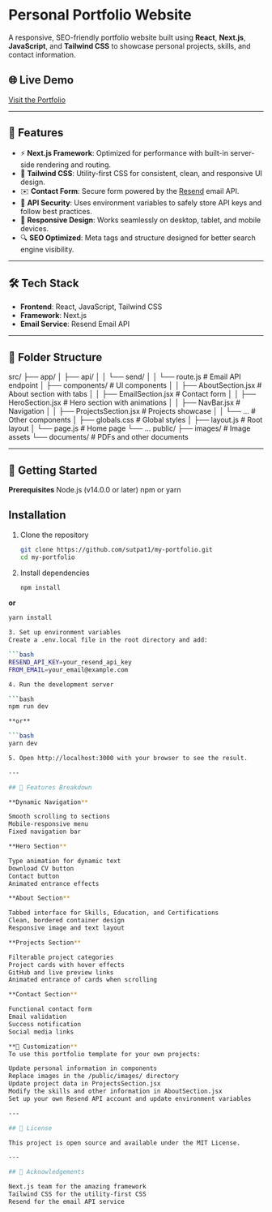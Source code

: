 # Personal Portfolio Website

A responsive, SEO-friendly portfolio website built using **React**, **Next.js**, **JavaScript**, and **Tailwind CSS** to showcase personal projects, skills, and contact information.

## 🌐 Live Demo

[Visit the Portfolio](https://sharvutpat.com/) 

---

## 🚀 Features

- ⚡ **Next.js Framework**: Optimized for performance with built-in server-side rendering and routing.
- 🎨 **Tailwind CSS**: Utility-first CSS for consistent, clean, and responsive UI design.
- ✉️ **Contact Form**: Secure form powered by the [Resend](https://resend.com/) email API.
- 🔐 **API Security**: Uses environment variables to safely store API keys and follow best practices.
- 📱 **Responsive Design**: Works seamlessly on desktop, tablet, and mobile devices.
- 🔍 **SEO Optimized**: Meta tags and structure designed for better search engine visibility.

---

## 🛠️ Tech Stack

- **Frontend**: React, JavaScript, Tailwind CSS
- **Framework**: Next.js
- **Email Service**: Resend Email API

---

## 📁 Folder Structure

src/
├── app/
│   ├── api/
│   │   └── send/
│   │       └── route.js        # Email API endpoint
│   ├── components/             # UI components
│   │   ├── AboutSection.jsx    # About section with tabs
│   │   ├── EmailSection.jsx    # Contact form
│   │   ├── HeroSection.jsx     # Hero section with animations
│   │   ├── NavBar.jsx          # Navigation
│   │   ├── ProjectsSection.jsx # Projects showcase
│   │   └── ...                 # Other components
│   ├── globals.css             # Global styles
│   ├── layout.js               # Root layout
│   └── page.js                 # Home page
└── ...
public/
├── images/                     # Image assets
└── documents/                  # PDFs and other documents

---

## 🚀 Getting Started

**Prerequisites**
Node.js (v14.0.0 or later)
npm or yarn

## Installation


1. Clone the repository

   ```bash
   git clone https://github.com/sutpat1/my-portfolio.git
   cd my-portfolio

2. Install dependencies

   ```bash
   npm install
   
**or**

   ```bash
   yarn install

3. Set up environment variables
Create a .env.local file in the root directory and add:

   ```bash
   RESEND_API_KEY=your_resend_api_key
   FROM_EMAIL=your_email@example.com

4. Run the development server

   ```bash
   npm run dev

**or**

   ```bash
   yarn dev

5. Open http://localhost:3000 with your browser to see the result.

---

## 📱 Features Breakdown

**Dynamic Navigation**

Smooth scrolling to sections
Mobile-responsive menu
Fixed navigation bar

**Hero Section**

Type animation for dynamic text
Download CV button
Contact button
Animated entrance effects

**About Section**

Tabbed interface for Skills, Education, and Certifications
Clean, bordered container design
Responsive image and text layout

**Projects Section**

Filterable project categories
Project cards with hover effects
GitHub and live preview links
Animated entrance of cards when scrolling

**Contact Section**

Functional contact form
Email validation
Success notification
Social media links

**🔧 Customization**
To use this portfolio template for your own projects:

Update personal information in components
Replace images in the /public/images/ directory
Update project data in ProjectsSection.jsx
Modify the skills and other information in AboutSection.jsx
Set up your own Resend API account and update environment variables

---

## 📄 License

This project is open source and available under the MIT License.

---

## 🤝 Acknowledgements

Next.js team for the amazing framework
Tailwind CSS for the utility-first CSS
Resend for the email API service
